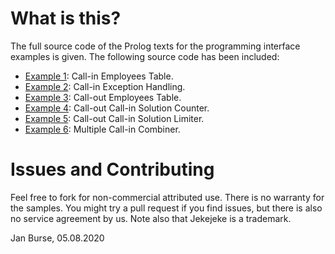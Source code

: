 # What is this?

The full source code of the Prolog texts for the programming interface
examples is given. The following source code has been included:

- [Example 1](example01): Call-in Employees Table.
- [Example 2](example02): Call-in Exception Handling.
- [Example 3](example03): Call-out Employees Table.
- [Example 4](example04): Call-out Call-in Solution Counter.
- [Example 5](example05): Call-out Call-in Solution Limiter.
- [Example 6](example06): Multiple Call-in Combiner.

# Issues and Contributing

Feel free to fork for non-commercial attributed use. There
 is no warranty for the samples. You might try a pull
request if you find issues, but there is also no service
agreement by us. Note also that Jekejeke is a trademark.

Jan Burse, 05.08.2020